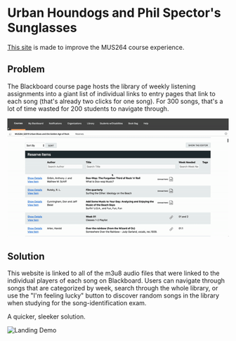 # Urban Houndogs and Phil Spector's Sunglasses

[This site](https://beachboysrsogreat.netlify.com/) is made to improve the MUS264 course experience.

## Problem

The Blackboard course page hosts the library of weekly listening assignments into a giant list of individual links to entry pages that link to each song (that's already two clicks for one song). For 300 songs, that's a lot of time wasted for 200 students to navigate through.

![Blackboard Demo](demo/problem.gif)

## Solution

This website is linked to all of the m3u8 audio files that were linked to the individual players of each song on Blackboard. Users can navigate through songs that are categorized by week, search through the whole library, or use the "I'm feeling lucky" button to discover random songs in the library when studying for the song-identification exam.

A quicker, sleeker solution.

![Landing Demo](demo/landing.gif)
